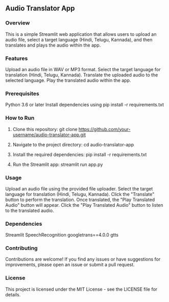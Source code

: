 ## Audio Translator App
### Overview
This is a simple Streamlit web application that allows users to upload an audio file, select a target language (Hindi, Telugu, Kannada), and then translates and plays the audio within the app.

### Features
Upload an audio file in WAV or MP3 format.
Select the target language for translation (Hindi, Telugu, Kannada).
Translate the uploaded audio to the selected language.
Play the translated audio within the app.

### Prerequisites
Python 3.6 or later
Install dependencies using pip install -r requirements.txt

### How to Run
1. Clone this repository:
git clone https://github.com/your-username/audio-translator-app.git

2. Navigate to the project directory:
cd audio-translator-app

3. Install the required dependencies:
pip install -r requirements.txt

4. Run the Streamlit app:
streamlit run app.py

### Usage
Upload an audio file using the provided file uploader.
Select the target language for translation (Hindi, Telugu, Kannada).
Click the "Translate" button to perform the translation.
Once translated, the "Play Translated Audio" button will appear.
Click the "Play Translated Audio" button to listen to the translated audio.

### Dependencies
Streamlit
SpeechRecognition
googletrans==4.0.0
gtts

### Contributing
Contributions are welcome! If you find any issues or have suggestions for improvements, please open an issue or submit a pull request.

### License
This project is licensed under the MIT License - see the LICENSE file for details.
